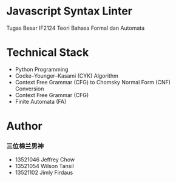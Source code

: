 # Javascript Syntax Linter
Tugas Besar IF2124 Teori Bahasa Formal dan Automata

# Technical Stack
- Python Programming
- Cocke–Younger–Kasami (CYK) Algorithm
- Context Free Grammar (CFG) to Chomsky Normal Form (CNF) Conversion
- Context Free Grammar (CFG)
- Finite Automata (FA)

# Author
### 三位棉兰男神
- 13521046 Jeffrey Chow
- 13521054 Wilson Tansil
- 13521102 Jimly Firdaus

